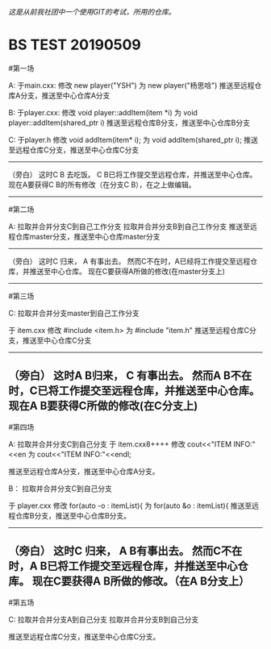 *这是从前我社团中一个使用GIT的考试，所用的仓库。*

BS TEST 20190509
===========
#第一场


A:
于main.cxx:
修改 new player("YSH")
为 new player("杨思唅")
推送至远程仓库A分支，推送至中心仓库A分支

B:
于player.cxx:
修改 void player::addItem(item *i)
为 void player::addItem(shared_ptr<item> i)
推送至远程仓库B分支，推送至中心仓库B分支


C:
于player.h
修改 void addItem(item* i);
为 void addItem(shared_ptr<item> i);
推送至远程仓库C分支，推送至中心仓库C分支


----------------------------------------
（旁白）
这时C B 去吃饭。
C B已将工作提交至远程仓库，并推送至中心仓库。
现在A要获得C B的所有修改（在分支C B），在之上做编辑。

----------------------------------------
#第二场



A:
拉取并合并分支C到自己工作分支
拉取并合并分支B到自己工作分支
推送至远程仓库master分支，推送至中心仓库master分支


----------------------------------------
（旁白）
这时C 归来， A 有事出去。
然而C不在时，A已经将工作提交至远程仓库，并推送至中心仓库。
现在C要获得A所做的修改(在master分支上)

----------------------------------------
#第三场


C:
拉取并合并分支master到自己工作分支

于 item.cxx
修改 #include <item.h>
为 #include "item.h"
推送至远程仓库C分支，推送至中心仓库C分支

---------------------------------------
（旁白）
这时A B归来， C 有事出去。
然而A B不在时，C已将工作提交至远程仓库，并推送至中心仓库。
现在A B要获得C所做的修改(在C分支上)
----------------------------------------
#第四场


A:
拉取并合并分支C到自己分支
于 item.cxx8++++
修改 cout<<"ITEM INFO:"<<en
为 cout<<"ITEM INFO:"<<endl;

推送至远程仓库A分支，推送至中心仓库A分支。


B：
拉取并合并分支C到自己分支

于 player.cxx
修改 for(auto -o : itemList){
为 for(auto &o : itemList){
推送至远程仓库B分支，推送至中心仓库B分支。

---------------------------------------------
（旁白）
这时C 归来， A B有事出去。
然而C不在时，A B已将工作提交至远程仓库，并推送至中心仓库。
现在C要获得A B所做的修改。（在A B分支上）
----------------------------------------------
#第五场

C:
拉取并合并分支A到自己分支
拉取并合并分支B到自己分支

推送至远程仓库C分支，推送至中心仓库C分支。

